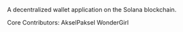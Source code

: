 A decentralized wallet application on the Solana blockchain.

Core Contributors:
AkselPaksel
WonderGirl

